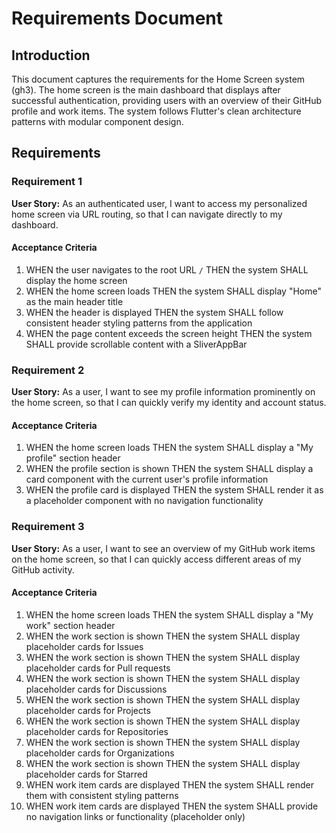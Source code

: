 # Requirements Document

## Introduction

This document captures the requirements for the Home Screen system (gh3). The home screen is the main dashboard that displays after successful authentication, providing users with an overview of their GitHub profile and work items. The system follows Flutter's clean architecture patterns with modular component design.

## Requirements

### Requirement 1

**User Story:** As an authenticated user, I want to access my personalized home screen via URL routing, so that I can navigate directly to my dashboard.

#### Acceptance Criteria

1. WHEN the user navigates to the root URL `/` THEN the system SHALL display the home screen
2. WHEN the home screen loads THEN the system SHALL display "Home" as the main header title
3. WHEN the header is displayed THEN the system SHALL follow consistent header styling patterns from the application
4. WHEN the page content exceeds the screen height THEN the system SHALL provide scrollable content with a SliverAppBar

### Requirement 2

**User Story:** As a user, I want to see my profile information prominently on the home screen, so that I can quickly verify my identity and account status.

#### Acceptance Criteria

1. WHEN the home screen loads THEN the system SHALL display a "My profile" section header
2. WHEN the profile section is shown THEN the system SHALL display a card component with the current user's profile information
3. WHEN the profile card is displayed THEN the system SHALL render it as a placeholder component with no navigation functionality

### Requirement 3

**User Story:** As a user, I want to see an overview of my GitHub work items on the home screen, so that I can quickly access different areas of my GitHub activity.

#### Acceptance Criteria

1. WHEN the home screen loads THEN the system SHALL display a "My work" section header
2. WHEN the work section is shown THEN the system SHALL display placeholder cards for Issues
3. WHEN the work section is shown THEN the system SHALL display placeholder cards for Pull requests
4. WHEN the work section is shown THEN the system SHALL display placeholder cards for Discussions
5. WHEN the work section is shown THEN the system SHALL display placeholder cards for Projects
6. WHEN the work section is shown THEN the system SHALL display placeholder cards for Repositories
7. WHEN the work section is shown THEN the system SHALL display placeholder cards for Organizations
8. WHEN the work section is shown THEN the system SHALL display placeholder cards for Starred
9. WHEN work item cards are displayed THEN the system SHALL render them with consistent styling patterns
10. WHEN work item cards are displayed THEN the system SHALL provide no navigation links or functionality (placeholder only)

